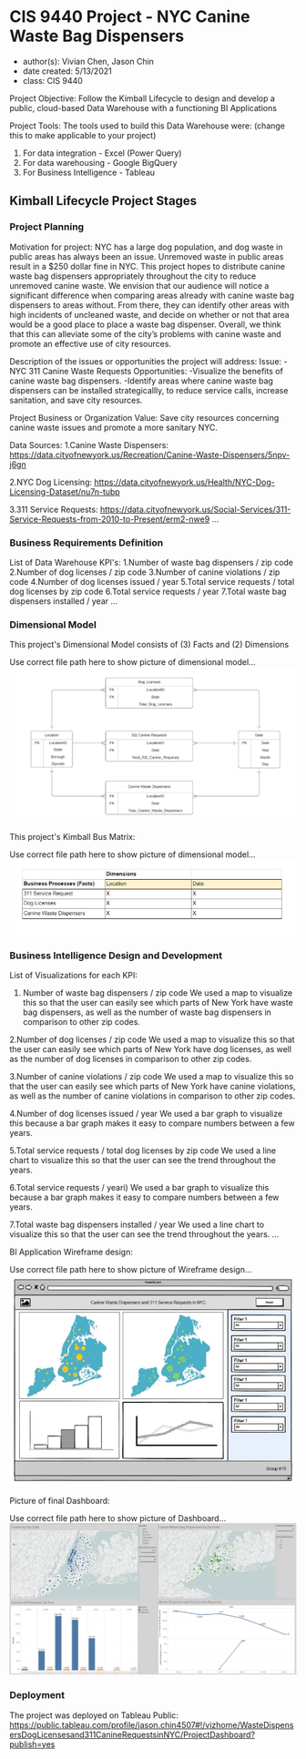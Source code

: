 # CIS 9440 Project - NYC Canine Waste Bag Dispensers
- author(s): Vivian Chen, Jason Chin
- date created: 5/13/2021
- class: CIS 9440

Project Objective: Follow the Kimball Lifecycle to design and develop a public, cloud-based Data Warehouse with a functioning BI Applications

Project Tools:
The tools used to build this Data Warehouse were: (change this to make applicable to your project)
1. For data integration - Excel (Power Query)
2. For data warehousing - Google BigQuery
3. For Business Intelligence - Tableau

## Kimball Lifecycle Project Stages

### Project Planning

Motivation for project:
NYC has a large dog population, and dog waste in public areas has always been an issue. Unremoved waste in public areas result in a $250 dollar fine in NYC. 
This project hopes to distribute canine waste bag dispensers appropriately throughout the city to reduce unremoved canine waste. We envision that our audience 
will notice a significant difference when comparing areas already with canine waste bag dispensers to areas without. From there, they can identify other areas 
with high incidents of uncleaned waste, and decide on whether or not that area would be a good place to place a waste bag dispenser. Overall, we think that 
this can alleviate some of the city’s problems with canine waste and promote an effective use of city resources.


Description of the issues or opportunities the project will address:
Issue: 
-NYC 311 Canine Waste Requests
Opportunities: 
-Visualize the benefits of canine waste bag dispensers.
-Identify areas where canine waste bag dispensers can be installed strategicallly, to reduce service calls, increase sanitation, and save city resources.


Project Business or Organization Value:
Save city resources concerning canine waste issues and promote a more sanitary NYC.

Data Sources:
1.Canine Waste Dispensers: https://data.cityofnewyork.us/Recreation/Canine-Waste-Dispensers/5npv-j6gn

2.NYC Dog Licensing: https://data.cityofnewyork.us/Health/NYC-Dog-Licensing-Dataset/nu7n-tubp

3.311 Service Requests: https://data.cityofnewyork.us/Social-Services/311-Service-Requests-from-2010-to-Present/erm2-nwe9
...

### Business Requirements Definition

List of Data Warehouse KPI's:
1.Number of waste bag dispensers / zip code
2.Number of dog licenses / zip code
3.Number of canine violations / zip code
4.Number of dog licenses issued / year
5.Total service requests / total dog licenses by zip code
6.Total service requests / year
7.Total waste bag dispensers installed / year
...

### Dimensional Model

This project's Dimensional Model consists of (3) Facts and (2) Dimensions

Use correct file path here to show picture of dimensional model...
![Dimensional Model](https://github.com/ChinJ4/CIS-9440-Project-NYC--Canine-Waste-Dispensers/blob/main/img/dimensional_model.JPG?raw=true)

This project's Kimball Bus Matrix:

Use correct file path here to show picture of dimensional model...
![Alt text](/img/kimball_bus_matrix.JPG)

### Business Intelligence Design and Development

List of Visualizations for each KPI:
1. Number of waste bag dispensers / zip code
We used a map to visualize this so that the user can easily see which 
parts of New York have waste bag dispensers, as well as the number of 
waste bag dispensers in comparison to other zip codes.

2.Number of dog licenses / zip code
We used a map to visualize this so that the user can easily see which 
parts of New York have dog licenses, as well as the number of dog 
licenses in comparison to other zip codes.

3.Number of canine violations / zip code
We used a map to visualize this so that the user can easily see which 
parts of New York have canine violations, as well as the number of canine 
violations in comparison to other zip codes.

4.Number of dog licenses issued / year
We used a bar graph to visualize this because a bar graph makes it easy 
to compare numbers between a few years.

5.Total service requests / total dog licenses by zip code
We used a line chart to visualize this so that the user can see the trend 
throughout the years.

6.Total service requests / yeari) We used a bar graph to visualize this because a bar graph makes it easy 
to compare numbers between a few years.

7.Total waste bag dispensers installed / year
We used a line chart to visualize this so that the user can see the trend 
throughout the years.
...

BI Application Wireframe design:

Use correct file path here to show picture of Wireframe design...
![Alt text](/img/wireframe_design.JPG)

Picture of final Dashboard:

Use correct file path here to show picture of Dashboard...
![Alt text](/img/Dashboard.JPG)

### Deployment

The project was deployed on Tableau Public: 
https://public.tableau.com/profile/jason.chin4507#!/vizhome/WasteDispensersDogLicensesand311CanineRequestsinNYC/ProjectDashboard?publish=yes

